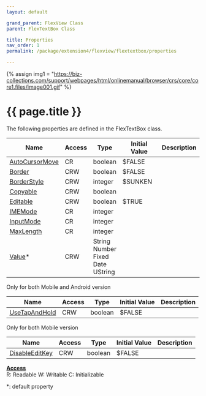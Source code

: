 ```yaml
---
layout: default

grand_parent: FlexView Class
parent: FlexTextBox Class

title: Properties
nav_order: 1
permalink: /package/extension4/flexview/flextextbox/properties

---
```

{% assign img1 = "https://biz-collections.com/support/webpages/html/onlinemanual/browser/crs/core/core1.files/image001.gif" %}


# {{ page.title }}

The following properties are defined in the FlexTextBox class.

|Name      | Access | Type   |Initial Value | Description |
|----------	|--------|--------|---------------|-----------|
|[AutoCursorMove](/package/extension4/flexview/flextextbox/properties/autocursormove) | CR | boolean |  $FALSE |
|[Border](/package/extension4/flexview/flextextbox/properties/border) | CRW | boolean |  $FALSE |
|[BorderStyle](/package/extension4/flexview/flextextbox/properties/borderstyle) | CRW | integer |  $SUNKEN |
|[Copyable](/package/extension4/flexview/flextextbox/properties/copyable) | CRW | boolean |   |
|[Editable](/package/extension4/flexview/flextextbox/properties/editable) | CRW | boolean | $TRUE  |
|[IMEMode](/package/extension4/flexview/flextextbox/properties/imemode) | CR | integer |   |
|[InputMode](/package/extension4/flexview/flextextbox/properties/inputmode) | CR | integer |   |
|[MaxLength](/package/extension4/flexview/flextextbox/properties/maxlength) | CR | integer |   |
|[Value](/package/extension4/flexview/flextextbox/properties/value)* | CRW | String<br>Number<br>Fixed<br>Date<br>UString |   |

Only for both Mobile and Android version

|Name      | Access | Type   |Initial Value | Description |
|----------	|--------|--------|---------------|-----------|
|[UseTapAndHold](/package/extension4/flexview/flextextbox/properties/usetapandhold) | CRW | boolean |  $FALSE |

Only for both Mobile version

|Name      | Access | Type   |Initial Value | Description |
|----------	|--------|--------|---------------|-----------|
|[DisableEditKey](/package/extension4/flexview/flextextbox/properties/disableeditkey) | CRW | boolean |  $FALSE |

<u><b>Access</b></u><br>
R: Readable
W: Writable
C: Initializable

*: default property
